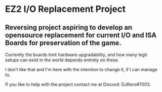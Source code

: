# EZ2 I/O Replacement Project

## Reversing project aspiring to develop an opensource replacement for current I/O and ISA Boards for preservation of the game.

Currently the boards limit hardware upgradability, and how many legit setups can exist in the world depends entirely on these.

I don't like that and I'm here with the intention to change it, if I can manage to.

If you like to help with the project contact me at Discord: DJKero#7003.
